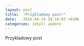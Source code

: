 ```yaml
---
layout: post
title:  "Przykladowy post!"
date:   2016-04-10 20:10:03 +0200
categories: jekyll update
---
```

Przykladowy post

[jekyll-docs]: http://jekyllrb.com/docs/home
[jekyll-gh]:   https://github.com/jekyll/jekyll
[jekyll-talk]: https://talk.jekyllrb.com/
